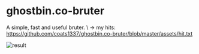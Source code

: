 # ghostbin.co-bruter
A simple, fast and useful bruter. \ -> my hits: https://github.com/coats1337/ghostbin.co-bruter/blob/master/assets/hit.txt

![result](https://github.com/coats1337/ghostbin.co-bruter/blob/master/images/results.gif?raw=true)
